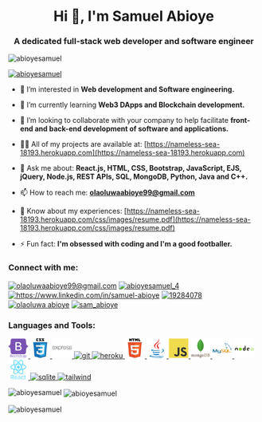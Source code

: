 <h1 align="center">Hi 👋, I'm Samuel Abioye</h1>
<h3 align="center">A dedicated full-stack web developer and software engineer</h3>

<p align="left"> <img src="https://komarev.com/ghpvc/?username=abioyesamuel&label=Profile%20views&color=0e75b6&style=flat" alt="abioyesamuel" /> </p>

<p align="left"> <a href="https://github.com/ryo-ma/github-profile-trophy"><img src="https://github-profile-trophy.vercel.app/?username=abioyesamuel" alt="abioyesamuel" /></a> </p>

- 🔭 I’m interested in **Web development and Software engineering.**

- 🌱 I’m currently learning **Web3 DApps and Blockchain development.**

- 👯 I’m looking to collaborate with your company to help facilitate **front-end and back-end development of software and applications.**

- 👨‍💻 All of my projects are available at: [https://nameless-sea-18193.herokuapp.com](https://nameless-sea-18193.herokuapp.com)

- 💬 Ask me about: **React.js, HTML, CSS, Bootstrap, JavaScript, EJS, jQuery, Node.js, REST APIs, SQL, MongoDB, Python, Java and C++.**

- 📫 How to reach me: **olaoluwaabioye99@gmail.com**

- 📄 Know about my experiences: [https://nameless-sea-18193.herokuapp.com/css/images/resume.pdf](https://nameless-sea-18193.herokuapp.com/css/images/resume.pdf)

- ⚡ Fun fact: **I'm obsessed with coding and I'm a good footballer.**

<h3 align="left">Connect with me:</h3>
<p align="left">
<a href="https://codepen.io/olaoluwaabioye99@gmail.com" target="blank"><img align="center" src="https://raw.githubusercontent.com/rahuldkjain/github-profile-readme-generator/master/src/images/icons/Social/codepen.svg" alt="olaoluwaabioye99@gmail.com" height="30" width="40" /></a>
<a href="https://twitter.com/abioyesamuel_4" target="blank"><img align="center" src="https://raw.githubusercontent.com/rahuldkjain/github-profile-readme-generator/master/src/images/icons/Social/twitter.svg" alt="abioyesamuel_4" height="30" width="40" /></a>
<a href="https://linkedin.com/in/https://www.linkedin.com/in/samuel-abioye" target="blank"><img align="center" src="https://raw.githubusercontent.com/rahuldkjain/github-profile-readme-generator/master/src/images/icons/Social/linked-in-alt.svg" alt="https://www.linkedin.com/in/samuel-abioye" height="30" width="40" /></a>
<a href="https://stackoverflow.com/users/19284078" target="blank"><img align="center" src="https://raw.githubusercontent.com/rahuldkjain/github-profile-readme-generator/master/src/images/icons/Social/stack-overflow.svg" alt="19284078" height="30" width="40" /></a>
<a href="https://codesandbox.com/olaoluwa abioye" target="blank"><img align="center" src="https://raw.githubusercontent.com/rahuldkjain/github-profile-readme-generator/master/src/images/icons/Social/codesandbox.svg" alt="olaoluwa abioye" height="30" width="40" /></a>
<a href="https://instagram.com/sam_abioye" target="blank"><img align="center" src="https://raw.githubusercontent.com/rahuldkjain/github-profile-readme-generator/master/src/images/icons/Social/instagram.svg" alt="sam_abioye" height="30" width="40" /></a>
</p>

<h3 align="left">Languages and Tools:</h3>
<p align="left"> <a href="https://getbootstrap.com" target="_blank" rel="noreferrer"> <img src="https://raw.githubusercontent.com/devicons/devicon/master/icons/bootstrap/bootstrap-plain-wordmark.svg" alt="bootstrap" width="40" height="40"/> </a> <a href="https://www.w3schools.com/css/" target="_blank" rel="noreferrer"> <img src="https://raw.githubusercontent.com/devicons/devicon/master/icons/css3/css3-original-wordmark.svg" alt="css3" width="40" height="40"/> </a> <a href="https://expressjs.com" target="_blank" rel="noreferrer"> <img src="https://raw.githubusercontent.com/devicons/devicon/master/icons/express/express-original-wordmark.svg" alt="express" width="40" height="40"/> </a> <a href="https://git-scm.com/" target="_blank" rel="noreferrer"> <img src="https://www.vectorlogo.zone/logos/git-scm/git-scm-icon.svg" alt="git" width="40" height="40"/> </a> <a href="https://heroku.com" target="_blank" rel="noreferrer"> <img src="https://www.vectorlogo.zone/logos/heroku/heroku-icon.svg" alt="heroku" width="40" height="40"/> </a> <a href="https://www.w3.org/html/" target="_blank" rel="noreferrer"> <img src="https://raw.githubusercontent.com/devicons/devicon/master/icons/html5/html5-original-wordmark.svg" alt="html5" width="40" height="40"/> </a> <a href="https://www.java.com" target="_blank" rel="noreferrer"> <img src="https://raw.githubusercontent.com/devicons/devicon/master/icons/java/java-original.svg" alt="java" width="40" height="40"/> </a> <a href="https://developer.mozilla.org/en-US/docs/Web/JavaScript" target="_blank" rel="noreferrer"> <img src="https://raw.githubusercontent.com/devicons/devicon/master/icons/javascript/javascript-original.svg" alt="javascript" width="40" height="40"/> </a> <a href="https://www.mongodb.com/" target="_blank" rel="noreferrer"> <img src="https://raw.githubusercontent.com/devicons/devicon/master/icons/mongodb/mongodb-original-wordmark.svg" alt="mongodb" width="40" height="40"/> </a> <a href="https://www.mysql.com/" target="_blank" rel="noreferrer"> <img src="https://raw.githubusercontent.com/devicons/devicon/master/icons/mysql/mysql-original-wordmark.svg" alt="mysql" width="40" height="40"/> </a> <a href="https://nodejs.org" target="_blank" rel="noreferrer"> <img src="https://raw.githubusercontent.com/devicons/devicon/master/icons/nodejs/nodejs-original-wordmark.svg" alt="nodejs" width="40" height="40"/> </a> <a href="https://reactjs.org/" target="_blank" rel="noreferrer"> <img src="https://raw.githubusercontent.com/devicons/devicon/master/icons/react/react-original-wordmark.svg" alt="react" width="40" height="40"/> </a> <a href="https://www.sqlite.org/" target="_blank" rel="noreferrer"> <img src="https://www.vectorlogo.zone/logos/sqlite/sqlite-icon.svg" alt="sqlite" width="40" height="40"/> </a> <a href="https://tailwindcss.com/" target="_blank" rel="noreferrer"> <img src="https://www.vectorlogo.zone/logos/tailwindcss/tailwindcss-icon.svg" alt="tailwind" width="40" height="40"/> </a> </p>

<p><img align="left" src="https://github-readme-stats.vercel.app/api/top-langs?username=abioyesamuel&show_icons=true&locale=en&layout=compact" alt="abioyesamuel" /></p>

<p>&nbsp;<img align="center" src="https://github-readme-stats.vercel.app/api?username=abioyesamuel&show_icons=true&locale=en" alt="abioyesamuel" /></p>

<p><img align="center" src="https://github-readme-streak-stats.herokuapp.com/?user=abioyesamuel&" alt="abioyesamuel" /></p>
